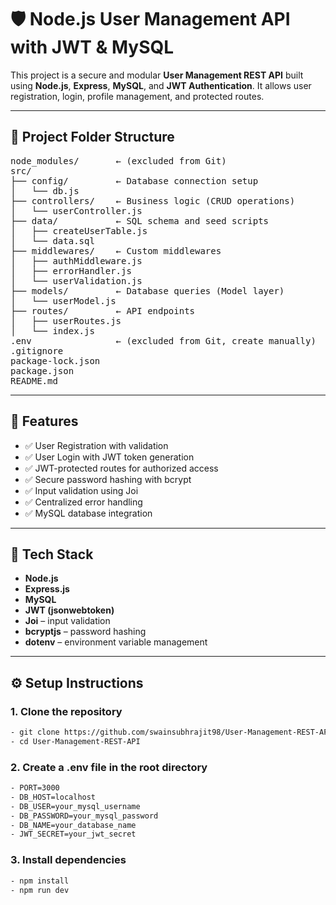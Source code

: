 # 🛡️ Node.js User Management API with JWT & MySQL

This project is a secure and modular **User Management REST API** built using **Node.js**, **Express**, **MySQL**, and **JWT Authentication**. It allows user registration, login, profile management, and protected routes.

---

## 📁 Project Folder Structure

<pre>
node_modules/       ← (excluded from Git)
src/
├── config/         ← Database connection setup
│   └── db.js
├── controllers/    ← Business logic (CRUD operations)
│   └── userController.js
├── data/           ← SQL schema and seed scripts
│   ├── createUserTable.js
│   └── data.sql
├── middlewares/    ← Custom middlewares
│   ├── authMiddleware.js
│   ├── errorHandler.js
│   └── userValidation.js
├── models/         ← Database queries (Model layer)
│   └── userModel.js
├── routes/         ← API endpoints
│   ├── userRoutes.js
│   └── index.js
.env                ← (excluded from Git, create manually)
.gitignore
package-lock.json
package.json
README.md
</pre>

---

## 🚀 Features

- ✅ User Registration with validation
- ✅ User Login with JWT token generation
- ✅ JWT-protected routes for authorized access
- ✅ Secure password hashing with bcrypt
- ✅ Input validation using Joi
- ✅ Centralized error handling
- ✅ MySQL database integration

---

## 🧰 Tech Stack

- **Node.js**
- **Express.js**
- **MySQL**
- **JWT (jsonwebtoken)**
- **Joi** – input validation
- **bcryptjs** – password hashing
- **dotenv** – environment variable management

---

## ⚙️ Setup Instructions

### 1. Clone the repository
```bash
- git clone https://github.com/swainsubhrajit98/User-Management-REST-API.git
- cd User-Management-REST-API
```
### 2. Create a .env file in the root directory
```bash
- PORT=3000
- DB_HOST=localhost
- DB_USER=your_mysql_username
- DB_PASSWORD=your_mysql_password
- DB_NAME=your_database_name
- JWT_SECRET=your_jwt_secret
```
### 3. Install dependencies
   ```bash
- npm install
- npm run dev
```

